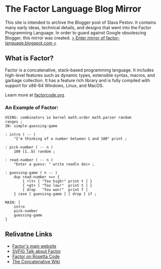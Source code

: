 # The Factor Language Blog Mirror

This site is intended to archive the Blogger post of Slava Pestov.
It contains many early ideas, technical details, and designs that 
went into the Factor Programming Language. In order to guard 
against Google obsolescing Blogger, this mirror was created.
<a href="">&gt; Enter mirror of factor-language.blogspot.com &lt;</a></p>

## What is Factor?
Factor is a concatenative, stack-based programming language. It includes
high-level features such as dynamic types, extensible syntax, macros, 
and garbage collection. It has a feature rich library and is fully 
compiled with support for x86-64 Windows, Linux, and MacOS.

Learn more at <a href="https://factorcode.org">factorcode.org</a>.

### An Example of Factor:
```factor
USING: combinators io kernel math.order math.parser random
ranges ;
IN: simple-guessing-game

: intro ( -- )
    "I'm thinking of a number between 1 and 100" print ;

: pick-number ( -- n )
    100 [1..b] random ;

: read-number ( -- n )
    "Enter a guess: " write readln dec> ;

: guessing-game ( n -- )
    dup read-number <=> {
        { +lt+ [ "Too high!" print t ] }
        { +gt+ [ "Too low!"  print t ] }
        [ drop   "You won!"  print f ]
    } case [ guessing-game ] [ drop ] if ;

MAIN: [
    intro
    pick-number
    guessing-game
]  
```



## Relivatne Links
- <a href="https://factorcode.org/">Factor's main website</a>
- <a href="https://www.youtube.com/watch?v=OLh61q4c4XE">SVFIG Talk about Factor</a>
- <a href="https://rosettacode.org/wiki/Factor">Factor on Rosetta Code</a>
- <a href="https://concatenative.org/wiki/view/Front%20Page">The Concatenative Wiki</a>
